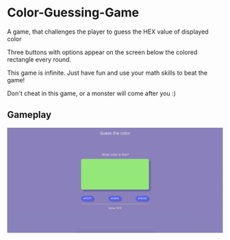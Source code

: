 # Color-Guessing-Game #

A game, that challenges the player to guess the HEX value of displayed color
 
Three buttons with options appear on the screen below the colored rectangle every round.

This game is infinite. Just have fun and use your math skills to beat the game!

Don't cheat in this game, or a monster will come after you :)

## Gameplay ##
![Alt text](gameplay_screenshot.png)
